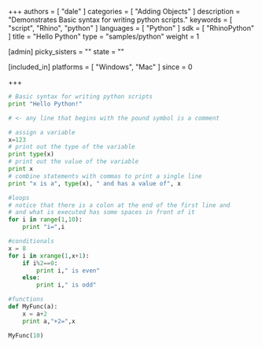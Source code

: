 +++
authors = [ "dale" ]
categories = [ "Adding Objects" ]
description = "Demonstrates Basic syntax for writing python scripts."
keywords = [ "script", "Rhino", "python" ]
languages = [ "Python" ]
sdk = [ "RhinoPython" ]
title = "Hello Python"
type = "samples/python"
weight = 1

[admin]
picky_sisters = ""
state = ""

[included_in]
platforms = [ "Windows", "Mac" ]
since = 0

+++

```python
# Basic syntax for writing python scripts
print "Hello Python!"

# <- any line that begins with the pound symbol is a comment

# assign a variable
x=123
# print out the type of the variable
print type(x)
# print out the value of the variable
print x
# combine statements with commas to print a single line
print "x is a", type(x), " and has a value of", x

#loops
# notice that there is a colon at the end of the first line and
# and what is executed has some spaces in front of it
for i in range(1,10):
    print "i=",i

#conditionals
x = 8
for i in xrange(1,x+1):
    if i%2==0:
        print i," is even"
    else:
        print i," is odd"

#functions
def MyFunc(a):
    x = a+2
    print a,"+2=",x

MyFunc(10)
```

